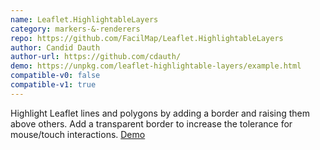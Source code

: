 ```yaml
---
name: Leaflet.HighlightableLayers
category: markers-&-renderers
repo: https://github.com/FacilMap/Leaflet.HighlightableLayers
author: Candid Dauth
author-url: https://github.com/cdauth/
demo: https://unpkg.com/leaflet-highlightable-layers/example.html
compatible-v0: false
compatible-v1: true
---
```


Highlight Leaflet lines and polygons by adding a border and raising them above others. Add a transparent border to increase the tolerance for mouse/touch interactions. <a href="https://unpkg.com/leaflet-highlightable-layers/example.html">Demo</a>
